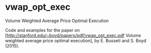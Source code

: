 # vwap_opt_exec
Volume Weighted Average Price Optimal Execution

Code and examples for the paper on
[http://stanford.edu/~boyd/papers/pdf/vwap_opt_exec.pdf Volume weighted average price optimal execution],
by E. Busseti and S. Boyd (2015).


